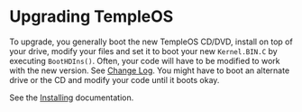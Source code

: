 # Upgrading TempleOS

To upgrade, you generally boot the new TempleOS CD/DVD, install on top of your drive, modify your files and set it to boot your new `Kernel.BIN.C` by executing `BootHDIns()`. Often, your code will have to be modified to work with the new version. See [Change Log](./ChgLog.md). You might have to boot an alternate drive or the CD and modify your code until it boots okay.

See the [Installing](./Install.md) documentation.
